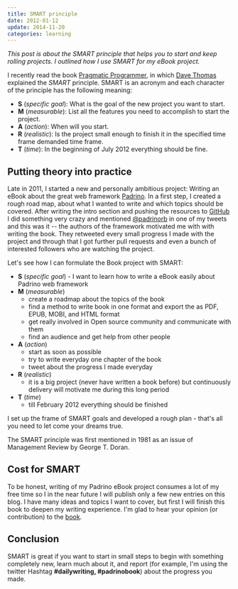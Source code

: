```yaml
---
title: SMART principle
date: 2012-01-12
update: 2014-11-20
categories: learning
---
```


*This post is about the SMART principle that helps you to start and keep rolling projects. I outlined how I use SMART for my eBook project.*


I recently read the book [Pragmatic Programmer](http://pragprog.com/the-pragmatic-programmer), in which [Dave Thomas](http://en.wikipedia.org/wiki/Dave_Thomas_programmer) explained the *SMART* principle. SMART is an acronym and each character of the principle has the following meaning:


- **S** (*specific goal*): What is the goal of the new project you want to start.
- **M** (*measurable*): List all the features you need to accomplish to start the project.
- **A** (*action*):  When will you start.
- **R** (*realistic*): Is the project small enough to finish it in the specified time frame demanded time frame.
- **T** (*time*): In the beginning of July 2012 everything should be fine.


## Putting theory into practice

Late in 2011, I started a new and personally ambitious project: Writing an eBook about the great web framework [Padrino](http://www.padrinorb.com/ "Padrino"). In a first step, I created a rough road map, about what I wanted to write and which topics should be covered. After writing the intro section and pushing the resources to [GitHub](https://github.com/wikimatze/padrino-book "GitHub") I did something very crazy and mentioned [@padrinorb](https://twitter.com/padrinorb) in one of my tweets and this was it -- the authors of the framework motivated me with with writing the book. They retweeted every small progress I made with the project and through that I got further pull requests and even a bunch of interested followers who are watching the project.


Let's see how I can formulate the Book project with SMART:


- **S** (*specific goal*) - I want to learn how to write a eBook easily about Padrino web framework
- **M** (*measurable*)
  - create a roadmap about the topics of the book
  - find a method to write book in one format and export the as PDF, EPUB, MOBI, and HTML format
  - get really involved in Open source community and communicate with them
  - find an audience and get help from other people
- **A** (*action*)
  - start as soon as possible
  - try to write everyday one chapter of the book
  - tweet about the progress I made everyday
- **R** (*realistic*)
  - it is a big project (never have written a book before) but continuously delivery will motivate me during this long
    period
- **T** (*time*)
  - till February 2012 everything should be finished


I set up the frame of SMART goals and developed a rough plan - that's all you need to let come your dreams true.


The SMART principle was first mentioned in 1981 as an issue of Management Review by George T. Doran.


## Cost for SMART

To be honest, writing of my Padrino eBook project consumes a lot of my free time so I in the near future I will publish only a few new entries on this blog. I have many ideas and topics I want to cover, but first I will finish this book to deepen my writing experience. I'm glad to hear your opinion (or contribution) to the [book](https://github.com/padrinobook/padrinobook).


## Conclusion

SMART is great if you want to start in small steps to begin with something completely new, learn much about it, and report (for example, I'm using the twitter Hashtag **#dailywriting, #padrinobook**) about the progress you made.

